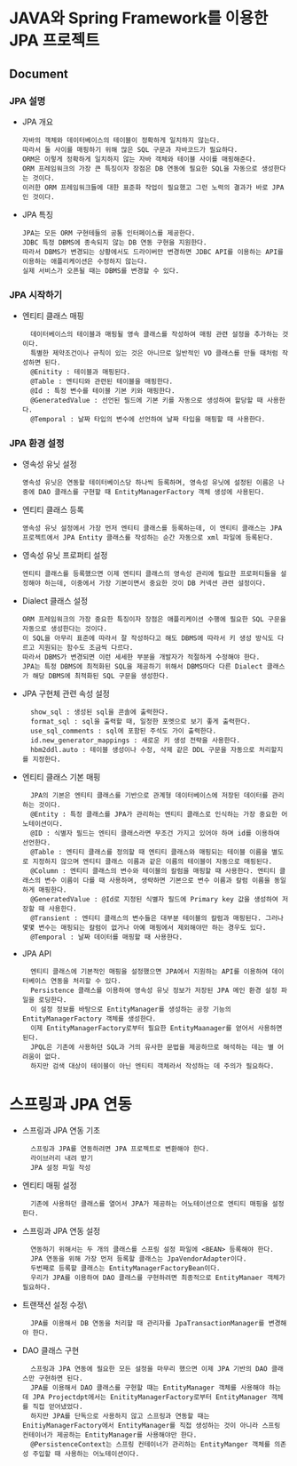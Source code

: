 # JAVA와 Spring Framework를 이용한 JPA 프로젝트

## Document

### JPA 설명

-   JPA 개요

        자바의 객체와 데이터베이스의 테이블이 정확하게 일치하지 않는다. 
        따라서 둘 사이를 매핑하기 위해 많은 SQL 구문과 자바코드가 필요하다. 
        ORM은 이렇게 정확하게 일치하지 않는 자바 객체와 테이블 사이를 매핑해준다. 
        ORM 프레임워크의 가장 큰 특징이자 장점은 DB 연동에 필요한 SQL을 자동으로 생성한다는 것이다. 
        이러한 ORM 프레임워크들에 대한 표준화 작업이 필요했고 그런 노력의 결과가 바로 JPA인 것이다.

-   JPA 특징

        JPA는 모든 ORM 구현테들의 공통 인터페이스를 제공한다. 
        JDBC 특정 DBMS에 종속되지 않는 DB 연동 구현을 지원한다. 
        따라서 DBMS가 변경되는 상황에서도 드라이버만 변경하면 JDBC API를 이용하는 API를 이용하는 애플리케이션은 수정하지 않는다. 
        실제 서비스가 오픈될 때는 DBMS를 변경할 수 있다.


### JPA 시작하기 

- 엔티티 클래스 매핑  

        데이터베이스의 테이블과 매핑될 영속 클래스를 작성하여 매핑 관련 설정을 추가하는 것이다. 
        특별한 제약조건이나 규칙이 있는 것은 아니므로 일반적인 VO 클래스를 만들 때처럼 작성하면 된다. 
        @Enitity : 테이블과 매핑된다.
        @Table : 엔티티와 관련된 테이블을 매핑한다.
        @Id : 특정 변수를 테이블 기본 키와 매핑한다.
        @GeneratedValue : 선언된 필드에 기본 키를 자동으로 생성하여 할당할 때 사용한다.
        @Temporal : 날짜 타입의 변수에 선언하여 날짜 타입을 매핑할 때 사용한다.

### JPA 환경 설정

-   영속성 유닛 설정

        영속성 유닛은 연동할 테이터베이스당 하나씩 등록하며, 영속성 유닛에 설정된 이름은 나중에 DAO 클래스를 구현할 때 EntityManagerFactory 객체 생성에 사용된다.
        

-   엔티티 클래스 등록

        영속성 유닛 설정에서 가장 먼저 엔티티 클래스를 등록하는데, 이 엔티티 클래스는 JPA 프로젝트에서 JPA Entity 클래스를 작성하는 순간 자동으로 xml 파일에 등록된다. 

-   영속성 유닛 프로퍼티 설정

        엔티티 클래스를 등록했으면 이제 엔티티 클래스의 영속성 관리에 필요한 프로퍼티들을 설정해야 하는데, 이중에서 가장 기본이면서 중요한 것이 DB 커넥션 관련 설정이다. 

-   Dialect 클래스 설정

        ORM 프레임워크의 가장 중요한 특징이자 장점은 애플리케이션 수행에 필요한 SQL 구문을 자동으로 생성한다는 것이다. 
        이 SQL을 아무리 표준에 따라서 잘 작성하다고 해도 DBMS에 따라서 키 생성 방식도 다르고 지원되는 함수도 조금씩 다르다. 
        따라서 DBMS가 변경되면 이런 세세한 부분을 개발자가 적절하게 수정해야 한다.
        JPA는 특정 DBMS에 최적화된 SQL을 제공하기 위해서 DBMS마다 다른 Dialect 클래스가 해당 DBMS에 최적화된 SQL 구문을 생성한다.

- JPA 구현체 관련 속성 설정

		show_sql : 생성된 sql을 콘솔에 출력한다.
		format_sql : sql을 출력할 때, 일정한 포멧으로 보기 좋게 출력한다.
		use_sql_comments : sql에 포함된 주석도 가이 출력한다.
		id.new_generator_mappings : 새로운 키 생성 전략을 사용한다.
		hbm2ddl.auto : 테이블 생성이나 수정, 삭제 같은 DDL 구문을 자동으로 처리할지를 지정한다.
		

- 엔티티 클래스 기본 매핑

        JPA의 기본은 엔티티 클래스를 기반으로 관계형 데이터베이스에 저장된 데이터를 관리하는 것이다.
        @Entity : 특정 클래스를 JPA가 관리하는 엔티티 클래스로 인식하는 가장 중요한 어노테이션이다.
        @ID : 식별자 필드는 엔티티 클래스라면 무조건 가지고 있어야 하며 id를 이용하여 선언한다.
        @Table : 엔티티 클래스를 정의할 때 엔티티 클래스와 매핑되는 테이블 이름을 별도로 지정하지 않으며 엔티티 클래스 이름과 같은 이름의 테이블이 자동으로 매핑된다.
        @Column : 엔티티 클래스의 변수와 테이블의 칼럼을 매핑할 때 사용한다. 엔티티 클래스의 변수 이름이 다를 때 사용하며, 생략하면 기본으로 변수 이름과 칼럼 이름을 동일하게 매핑한다.
        @GeneratedValue : @Id로 지정된 식별자 필드에 Primary key 값을 생성하여 저장할 때 사용한다.
        @Transient : 엔티티 클래스의 변수들은 대부분 테이블의 칼럼과 매핑된다. 그러나 몇몇 변수는 매핑되는 칼럼이 없거나 아예 매핑에서 제외해야만 하는 경우도 있다.
        @Temporal : 날짜 데이터를 매핑할 때 사용한다. 

- JPA API
 

        엔티티 클래스에 기본적인 매핑을 설정했으면 JPA에서 지원하는 API를 이용하여 데이터베이스 연동을 처리할 수 있다.
		Persistence 클래스를 이용하여 영속성 유닛 정보가 저장된 JPA 메인 환경 설정 파일을 로딩한다.
		이 설정 정보를 바탕으로 EntityManager를 생성하는 공장 기능의 EntityManagerFactory 객체를 생성한다.
		이제 EntityManagerFactory로부터 필요한 EntityMaanager를 얻어서 사용하면 된다.
        JPQL은 기존에 사용하던 SQL과 거의 유사한 문법을 제공하므로 해석하는 데는 별 어려움이 없다. 
        하지만 검색 대상이 테이블이 아닌 엔티티 객체라서 작성하는 데 주의가 필요하다.


# 스프링과 JPA 연동

- 스프링과 JPA 연동 기초

        스프링과 JPA를 연동하려면 JPA 프로젝트로 변환해야 한다.
        라이브러리 내려 받기
        JPA 설정 파일 작성

- 엔티티 매핑 설정

        기존에 사용하던 클래스를 열어서 JPA가 제공하는 어노테이션으로 엔티티 매핑을 설정한다.

- 스프링과 JPA 연동 설정

        연동하기 위해서는 두 개의 클래스를 스프링 설정 파일에 <BEAN> 등록해야 한다.
        JPA 연동을 위해 가장 먼저 등록할 클래스는 JpaVendorAdapter이다.
        두번째로 등록할 클래스는 EntityManagerFactoryBean이다.
        우리가 JPA를 이용하여 DAO 클래스를 구현하려면 최종적으로 EntityManaer 객체가 필요하다.

- 트랜잭션 설정 수정\

        JPA를 이용해서 DB 연동을 처리할 때 관리자를 JpaTransactionManager를 변경해야 한다.

- DAO 클래스 구현

        스프링과 JPA 연동에 필요한 모든 설정을 마무리 했으면 이제 JPA 기반의 DAO 클래스만 구현하면 된다.
        JPA를 이용해서 DAO 클래스를 구현할 때는 EntityManager 객체를 사용해야 하는 데 JPA Projectdpt에서는 EnitityManagerFactory로부터 EntityManager 객체를 직접 얻어냈었다.
        하지만 JPA를 단독으로 사용하지 않고 스프링과 연동할 때는 EnitiyManagerFactory에서 EntityManager를 직접 생성하는 것이 아니라 스프링 컨테이너가 제공하는 EntityManager를 사용해야만 한다.
        @PersistenceContext는 스프링 컨테이너가 관리하는 EntityManger 객체를 의존성 주입할 때 사용하는 어노테이션이다.
